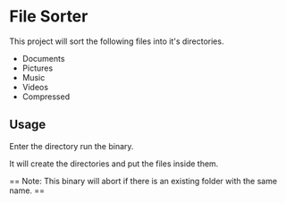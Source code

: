 # File Sorter

This project will sort the following files into it's directories.
- Documents
- Pictures
- Music
- Videos
- Compressed

## Usage

Enter the directory run the binary.

It will create the directories and put the files inside them.

== Note: This binary will abort if there is an existing folder with the same name. ==
